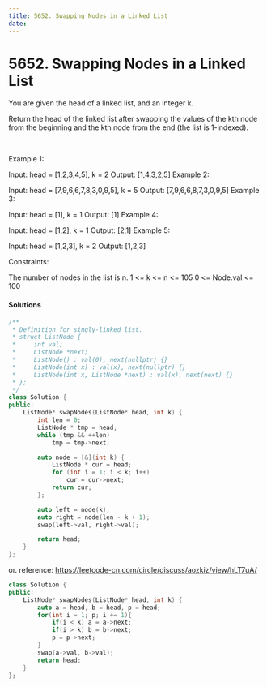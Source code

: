 ```yaml
---
title: 5652. Swapping Nodes in a Linked List
date:
---
```


# 5652. Swapping Nodes in a Linked List

You are given the head of a linked list, and an integer k.

Return the head of the linked list after swapping the values of the kth node from the beginning and the kth node from the end (the list is 1-indexed).

 

Example 1:


Input: head = [1,2,3,4,5], k = 2
Output: [1,4,3,2,5]
Example 2:

Input: head = [7,9,6,6,7,8,3,0,9,5], k = 5
Output: [7,9,6,6,8,7,3,0,9,5]
Example 3:

Input: head = [1], k = 1
Output: [1]
Example 4:

Input: head = [1,2], k = 1
Output: [2,1]
Example 5:

Input: head = [1,2,3], k = 2
Output: [1,2,3]
 

Constraints:

The number of nodes in the list is n.
1 <= k <= n <= 105
0 <= Node.val <= 100


#### Solutions

```c++
/**
 * Definition for singly-linked list.
 * struct ListNode {
 *     int val;
 *     ListNode *next;
 *     ListNode() : val(0), next(nullptr) {}
 *     ListNode(int x) : val(x), next(nullptr) {}
 *     ListNode(int x, ListNode *next) : val(x), next(next) {}
 * };
 */
class Solution {
public:
    ListNode* swapNodes(ListNode* head, int k) {
        int len = 0;
        ListNode * tmp = head;
        while (tmp && ++len)
            tmp = tmp->next;

        auto node = [&](int k) {
            ListNode * cur = head;
            for (int i = 1; i < k; i++)
                cur = cur->next;
            return cur;
        };

        auto left = node(k);
        auto right = node(len - k + 1);
        swap(left->val, right->val);

        return head;
    }
};
```

or. reference: https://leetcode-cn.com/circle/discuss/aozkiz/view/hLT7uA/

```c++
class Solution {
public:
    ListNode* swapNodes(ListNode* head, int k) {
        auto a = head, b = head, p = head;
        for(int i = 1; p; i += 1){
            if(i < k) a = a->next;
            if(i > k) b = b->next;
            p = p->next;
        }
        swap(a->val, b->val);
        return head;
    }
};
```